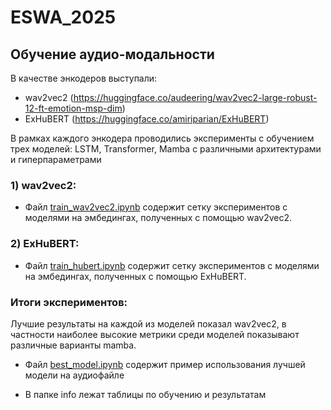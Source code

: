 # ESWA_2025

## Обучение аудио-модальности

В качестве энкодеров выступали:
- wav2vec2 (https://huggingface.co/audeering/wav2vec2-large-robust-12-ft-emotion-msp-dim)
- ExHuBERT (https://huggingface.co/amiriparian/ExHuBERT)

В рамках каждого энкодера проводились эксперименты с обучением трех моделей: LSTM, Transformer, Mamba с различными архитектурами и гиперпараметрами

### 1) wav2vec2:

- Файл [train_wav2vec2.ipynb](./train_wav2vec2.ipynb) содержит сетку экспериментов с моделями на эмбедингах, полученных с помощью wav2vec2.

### 2) ExHuBERT:

- Файл [train_hubert.ipynb](./train_hubert.ipynb) содержит сетку экспериментов с моделями на эмбедингах, полученных с помощью ExHuBERT.

### Итоги экспериментов:

Лучшие результаты на каждой из моделей показал wav2vec2, в частности наиболее высокие метрики среди моделей показывают различные варианты mamba.

- Файл [best_model.ipynb](./best_model.ipynb) содержит пример использования лучшей модели на аудиофайле

- В папке info лежат таблицы по обучению и результатам
